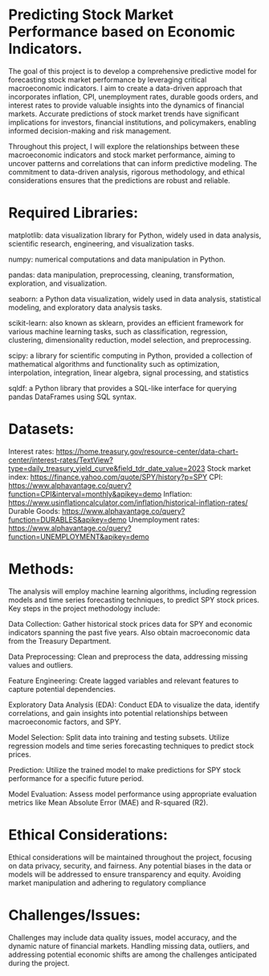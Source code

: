 
# Predicting Stock Market Performance based on Economic Indicators.

The goal of this project is to develop a comprehensive predictive model for forecasting stock market performance by leveraging critical macroeconomic indicators. I aim to create a data-driven approach that incorporates inflation, CPI, unemployment rates, durable goods orders, and interest rates to provide valuable insights into the dynamics of financial markets. Accurate predictions of stock market trends have significant implications for investors, financial institutions, and policymakers, enabling informed decision-making and risk management.

Throughout this project, I will explore the relationships between these macroeconomic indicators and stock market performance, aiming to uncover patterns and correlations that can inform predictive modeling. The commitment to data-driven analysis, rigorous methodology, and ethical considerations ensures that the predictions are robust and reliable.

# Required Libraries:

matplotlib: data visualization library for Python, widely used in data analysis, scientific research, engineering, and visualization tasks.

numpy: numerical computations and data manipulation in Python.

pandas: data manipulation, preprocessing, cleaning, transformation, exploration, and visualization.

seaborn: a Python data visualization, widely used in data analysis, statistical modeling, and exploratory data analysis tasks.

scikit-learn: also known as sklearn, provides an efficient framework for various machine learning tasks, such as classification, regression, clustering, dimensionality reduction, model selection, and preprocessing.

scipy: a library for scientific computing in Python, provided a collection of mathematical algorithms and functionality such as optimization, interpolation, integration, linear algebra, signal processing, and statistics

sqldf: a Python library that provides a SQL-like interface for querying pandas DataFrames using SQL syntax.

# Datasets:

Interest rates: https://home.treasury.gov/resource-center/data-chart-center/interest-rates/TextView?type=daily_treasury_yield_curve&field_tdr_date_value=2023
Stock market index: https://finance.yahoo.com/quote/SPY/history?p=SPY
CPI: https://www.alphavantage.co/query?function=CPI&interval=monthly&apikey=demo 
Inflation: https://www.usinflationcalculator.com/inflation/historical-inflation-rates/ 
Durable Goods: https://www.alphavantage.co/query?function=DURABLES&apikey=demo 
Unemployment rates: https://www.alphavantage.co/query?function=UNEMPLOYMENT&apikey=demo 

# Methods:

The analysis will employ machine learning algorithms, including regression models and time series forecasting techniques, to predict SPY stock prices. Key steps in the project methodology include:

Data Collection: Gather historical stock prices data for SPY and economic indicators spanning the past five years. Also obtain macroeconomic data from the Treasury Department.

Data Preprocessing: Clean and preprocess the data, addressing missing values and outliers.

Feature Engineering: Create lagged variables and relevant features to capture potential dependencies.

Exploratory Data Analysis (EDA): Conduct EDA to visualize the data, identify correlations, and gain insights into potential relationships between macroeconomic factors, and SPY.

Model Selection: Split data into training and testing subsets. Utilize regression models and time series forecasting techniques to predict stock prices.

Prediction: Utilize the trained model to make predictions for SPY stock performance for a specific future period.

Model Evaluation: Assess model performance using appropriate evaluation metrics like Mean Absolute Error (MAE) and R-squared (R2).

# Ethical Considerations:

Ethical considerations will be maintained throughout the project, focusing on data privacy, security, and fairness. Any potential biases in the data or models will be addressed to ensure transparency and equity. Avoiding market manipulation and adhering to regulatory compliance

# Challenges/Issues:

Challenges may include data quality issues, model accuracy, and the dynamic nature of financial markets. Handling missing data, outliers, and addressing potential economic shifts are among the challenges anticipated during the project.
